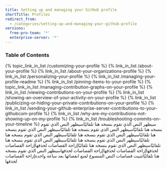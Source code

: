 ```yaml
---
title: Setting up and managing your GitHub profile
shortTitle: Profiles
redirect_from:
  - /categories/setting-up-and-managing-your-github-profile
versions:
  free-pro-team: '*'
  enterprise-server: '*'
---
```



### Table of Contents

{% topic_link_in_list /customizing-your-profile %}
    {% link_in_list /about-your-profile %}
    {% link_in_list /about-your-organizations-profile %}
    {% link_in_list /personalizing-your-profile %}
    {% link_in_list /managing-your-profile-readme %}
    {% link_in_list /pinning-items-to-your-profile %}
{% topic_link_in_list /managing-contribution-graphs-on-your-profile %}
    {% link_in_list /viewing-contributions-on-your-profile %}
    {% link_in_list /showing-an-overview-of-your-activity-on-your-profile %}
    {% link_in_list /publicizing-or-hiding-your-private-contributions-on-your-profile %}
    {% link_in_list /sending-your-github-enterprise-server-contributions-to-your-githubcom-profile %}
    {% link_in_list /why-are-my-contributions-not-showing-up-on-my-profile %}
    {% link_in_list /troubleshooting-commits-on-your-timeline %}
سيظهر النص الذي تقوم بنسخه هنا تلقائيًاسيظهر النص الذي تقوم بنسخه هنا تلقائيًاسيظهر النص الذي تقوم بنسخه هنا تلقائيًاسيظهر النص الذي تقوم بنسخه هنا تلقائيًاسيظهر النص الذي تقوم بنسخه هنا تلقائيًاسيظهر النص الذي تقوم بنسخه هنا تلقائيًاسيظهر النص الذي تقوم بنسخه هنا تلقائيًاسيظهر النص الذي تقوم بنسخه هنا تلقائيًاسيظهر النص الذي تقوم بنسخه هنا تلقائيًاإزاحة القصاصات لحذفهاإزاحة القصاصات لحذفهاإزاحة القصاصات لحذفهاإزاحة القصاصات لحذفهاسيظهر النص الذي تقوم بنسخه هنا تلقائيًاتثبيت قصاصات النص المنسوخ لمنع انقضائها بعد ساعة واحدةإزاحة القصاصات لحذفها 

